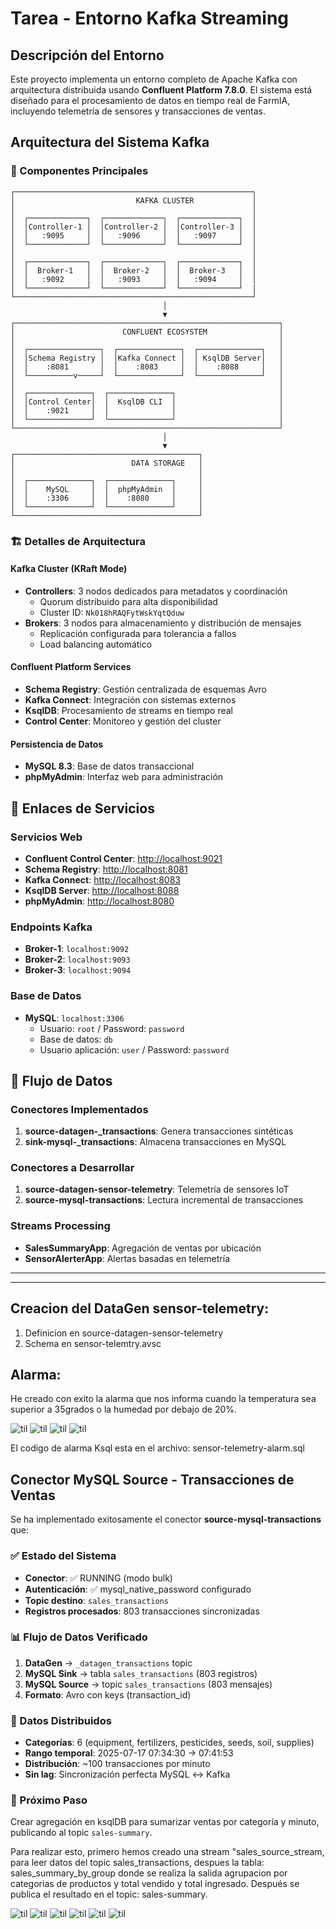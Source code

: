 # Tarea - Entorno Kafka Streaming

## Descripción del Entorno

Este proyecto implementa un entorno completo de Apache Kafka con arquitectura distribuida usando **Confluent Platform 7.8.0**. El sistema está diseñado para el procesamiento de datos en tiempo real de FarmIA, incluyendo telemetría de sensores y transacciones de ventas.

## Arquitectura del Sistema Kafka

### 📐 Componentes Principales

```
┌─────────────────────────────────────────────────────┐
│                           KAFKA CLUSTER             │
│                                                     │
│  ┌─────────────┐  ┌─────────────┐  ┌─────────────┐  │
│  │Controller-1 │  │Controller-2 │  │Controller-3 │  │
│  │   :9095     │  │   :9096     │  │   :9097     │  │
│  └─────────────┘  └─────────────┘  └─────────────┘  │
│                                                     │
│  ┌─────────────┐  ┌─────────────┐  ┌─────────────┐  │
│  │  Broker-1   │  │  Broker-2   │  │  Broker-3   │  │
│  │   :9092     │  │   :9093     │  │   :9094     │  │
│  └─────────────┘  └─────────────┘  └─────────────┘  |
└─────────────────────────────────────────────────────┘
                                  │
                                  ▼
┌───────────────────────────────────────────────────────────┐
│                        CONFLUENT ECOSYSTEM                │
│                                                           │
│  ┌────────────────┐  ┌──────────────┐  ┌──────────────┐   │
│  │Schema Registry │  │Kafka Connect │  │ KsqlDB Server│   │
│  │    :8081       │  │    :8083     │  │    :8088     │   │
│  └──────────v─────┘  └──────────────┘  └──────────────┘   │
│                                                           │
│  ┌──────────────┐  ┌──────────────┐                       │
│  │Control Center│  │  KsqlDB CLI  │                       │
│  │    :9021     │  │              │                       │
│  └──────────────┘  └──────────────┘                       │
└───────────────────────────────────────────────────────────┘
                                  │
                                  ▼
┌─────────────────────────────────────────┐
│                          DATA STORAGE   │
│                                         │
│  ┌──────────────┐  ┌──────────────┐     │
│  │    MySQL     │  │  phpMyAdmin  │     │
│  │    :3306     │  │    :8080     │     │
│  └──────────────┘  └──────────────┘     │
└─────────────────────────────────────────┘
```

### 🏗️ Detalles de Arquitectura

#### **Kafka Cluster (KRaft Mode)**
- **Controllers**: 3 nodos dedicados para metadatos y coordinación
  - Quorum distribuido para alta disponibilidad
  - Cluster ID: `Nk018hRAQFytWskYqtQduw`
- **Brokers**: 3 nodos para almacenamiento y distribución de mensajes
  - Replicación configurada para tolerancia a fallos
  - Load balancing automático

#### **Confluent Platform Services**
- **Schema Registry**: Gestión centralizada de esquemas Avro
- **Kafka Connect**: Integración con sistemas externos
- **KsqlDB**: Procesamiento de streams en tiempo real
- **Control Center**: Monitoreo y gestión del cluster

#### **Persistencia de Datos**
- **MySQL 8.3**: Base de datos transaccional
- **phpMyAdmin**: Interfaz web para administración

## 🔗 Enlaces de Servicios

### Servicios Web
- **Confluent Control Center**: [http://localhost:9021](http://localhost:9021)
- **Schema Registry**: [http://localhost:8081](http://localhost:8081)
- **Kafka Connect**: [http://localhost:8083](http://localhost:8083)
- **KsqlDB Server**: [http://localhost:8088](http://localhost:8088)
- **phpMyAdmin**: [http://localhost:8080](http://localhost:8080)

### Endpoints Kafka
- **Broker-1**: `localhost:9092`
- **Broker-2**: `localhost:9093`
- **Broker-3**: `localhost:9094`

### Base de Datos
- **MySQL**: `localhost:3306`
  - Usuario: `root` / Password: `password`
  - Base de datos: `db`
  - Usuario aplicación: `user` / Password: `password`

## 🚀 Flujo de Datos

### Conectores Implementados
1. **source-datagen-_transactions**: Genera transacciones sintéticas
2. **sink-mysql-_transactions**: Almacena transacciones en MySQL

### Conectores a Desarrollar
1. **source-datagen-sensor-telemetry**: Telemetría de sensores IoT
2. **source-mysql-transactions**: Lectura incremental de transacciones

### Streams Processing
- **SalesSummaryApp**: Agregación de ventas por ubicación
- **SensorAlerterApp**: Alertas basadas en telemetría


*******************************************************************************************
*******************************************************************************************

## Creacion del DataGen sensor-telemetry: 
1. Definicion en source-datagen-sensor-telemetry
2. Schema en sensor-telemtry.avsc

## Alarma: 

He creado con exito la alarma que nos informa cuando la temperatura sea superior a 35grados o la humedad por debajo de 20%. 

![til](./assets/KSQLDB-flow.png)
![til](./assets/KSQLDB-streams.png)
![til](./assets/Topic-sensor-alerts.png)
![til](./assets/Topic-sensor-alerts-details.png)

El codigo de alarma Ksql esta en el archivo: sensor-telemetry-alarm.sql

## Conector MySQL Source - Transacciones de Ventas

Se ha implementado exitosamente el conector **source-mysql-transactions** que:

### ✅ Estado del Sistema
- **Conector**: ✅ RUNNING (modo bulk)
- **Autenticación**: ✅ mysql_native_password configurado
- **Topic destino**: `sales_transactions`
- **Registros procesados**: 803 transacciones sincronizadas

### 📊 Flujo de Datos Verificado
1. **DataGen** → `_datagen_transactions` topic
2. **MySQL Sink** → tabla `sales_transactions` (803 registros)
3. **MySQL Source** → topic `sales_transactions` (803 mensajes)
4. **Formato**: Avro con keys (transaction_id)

### 🎯 Datos Distribuidos
- **Categorías**: 6 (equipment, fertilizers, pesticides, seeds, soil, supplies)
- **Rango temporal**: 2025-07-17 07:34:30 → 07:41:53
- **Distribución**: ~100 transacciones por minuto
- **Sin lag**: Sincronización perfecta MySQL ↔ Kafka

### 🔄 Próximo Paso
Crear agregación en ksqlDB para sumarizar ventas por categoría y minuto, publicando al topic `sales-summary`.

Para realizar esto, primero hemos creado una stream "sales_source_stream, para leer datos del topic sales_transactions, despues la tabla: sales_summary_by_group donde se realiza la salida agrupacion por categorias de productos y total vendido y total ingresado. Después se publica el resultado en el topic: sales-summary.


![til](./assets/topic-sales_transactions.png)
![til](./assets/ksqldb-stream-transactions.png)
![til](./assets/ksqldb-stream-table.png)
![til](./assets/ksqldb-stream-flow.png)
![til](./assets/ksqldb-stream-flow2.png)
![til](./assets/topic-sales-summary.png)

